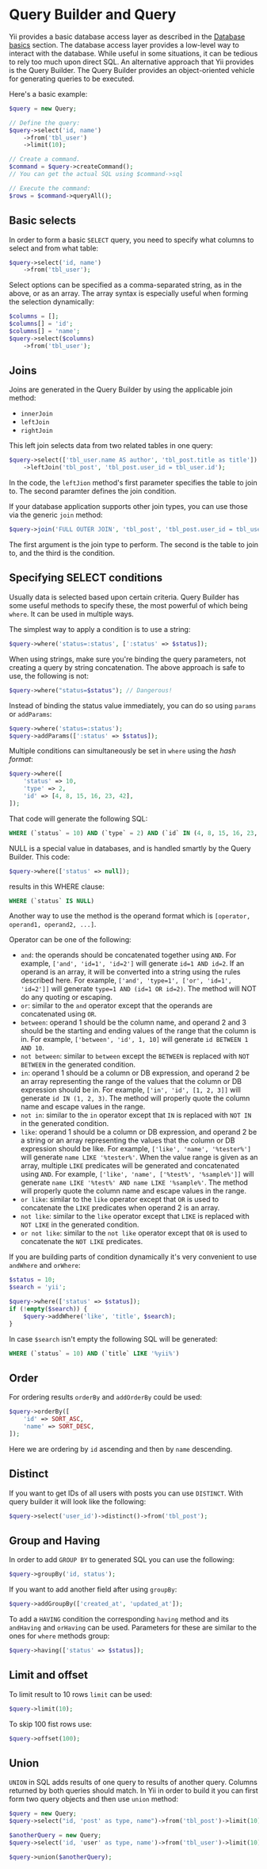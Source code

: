 Query Builder and Query
=======================

Yii provides a basic database access layer as described in the [Database basics](database-basics.md) section. The database access layer provides a low-level way to interact with the database. While useful in some situations, it can be tedious to rely too much upon direct SQL. An alternative approach that Yii provides is the Query Builder. The Query Builder provides an object-oriented vehicle for generating queries to be executed.

Here's a basic example:

```php
$query = new Query;

// Define the query:
$query->select('id, name')
	->from('tbl_user')
	->limit(10);

// Create a command. 
$command = $query->createCommand();
// You can get the actual SQL using $command->sql

// Execute the command:
$rows = $command->queryAll();
```

Basic selects
-------------

In order to form a basic `SELECT` query, you need to specify what columns to select and from what table:

```php
$query->select('id, name')
	->from('tbl_user');
```

Select options can be specified as a comma-separated string, as in the above, or as an array. The array syntax is especially useful when forming the selection dynamically:

```php
$columns = [];
$columns[] = 'id';
$columns[] = 'name';
$query->select($columns)
	->from('tbl_user');
```

Joins
-----

Joins are generated in the Query Builder by using the applicable join method:

- `innerJoin`
- `leftJoin`
- `rightJoin`

This left join selects data from two related tables in one query:

```php
$query->select(['tbl_user.name AS author', 'tbl_post.title as title'])	->from('tbl_user')
	->leftJoin('tbl_post', 'tbl_post.user_id = tbl_user.id'); 
```

In the code, the `leftJion` method's first parameter
specifies the table to join to. The second paramter defines the join condition.

If your database application supports other join types, you can use those via the  generic `join` method:

```php
$query->join('FULL OUTER JOIN', 'tbl_post', 'tbl_post.user_id = tbl_user.id');
```

The first argument is the join type to perform. The second is the table to join to, and the third is the condition.

Specifying SELECT conditions
---------------------

Usually data is selected based upon certain criteria. Query Builder has some useful methods to specify these, the most powerful of which being `where`. It can be used in multiple ways.

The simplest way to apply a condition is to use a string:

```php
$query->where('status=:status', [':status' => $status]);
```

When using strings, make sure you're binding the query parameters, not creating a query by string concatenation. The above approach is safe to use, the following is not:

```php
$query->where("status=$status"); // Dangerous!
```

Instead of binding the status value immediately, you can do so using `params` or `addParams`:

```php
$query->where('status=:status');
$query->addParams([':status' => $status]);
```

Multiple conditions can simultaneously be set in `where` using the *hash format*:

```php
$query->where([
	'status' => 10,
	'type' => 2,
	'id' => [4, 8, 15, 16, 23, 42],
]);
```

That code will generate the following SQL:

```sql
WHERE (`status` = 10) AND (`type` = 2) AND (`id` IN (4, 8, 15, 16, 23, 42))
```

NULL is a special value in databases, and is handled smartly by the Query Builder. This code:

```php
$query->where(['status' => null]);
```

results in this WHERE clause:

```sql
WHERE (`status` IS NULL)
```

Another way to use the method is the operand format which is `[operator, operand1, operand2, ...]`.

Operator can be one of the following:

- `and`: the operands should be concatenated together using `AND`. For example,
  `['and', 'id=1', 'id=2']` will generate `id=1 AND id=2`. If an operand is an array,
  it will be converted into a string using the rules described here. For example,
  `['and', 'type=1', ['or', 'id=1', 'id=2']]` will generate `type=1 AND (id=1 OR id=2)`.
  The method will NOT do any quoting or escaping.
- `or`: similar to the `and` operator except that the operands are concatenated using `OR`.
- `between`: operand 1 should be the column name, and operand 2 and 3 should be the
   starting and ending values of the range that the column is in.
   For example, `['between', 'id', 1, 10]` will generate `id BETWEEN 1 AND 10`.
- `not between`: similar to `between` except the `BETWEEN` is replaced with `NOT BETWEEN`
  in the generated condition.
- `in`: operand 1 should be a column or DB expression, and operand 2 be an array representing
  the range of the values that the column or DB expression should be in. For example,
  `['in', 'id', [1, 2, 3]]` will generate `id IN (1, 2, 3)`.
  The method will properly quote the column name and escape values in the range.
- `not in`: similar to the `in` operator except that `IN` is replaced with `NOT IN` in the generated condition.
- `like`: operand 1 should be a column or DB expression, and operand 2 be a string or an array representing
  the values that the column or DB expression should be like.
  For example, `['like', 'name', '%tester%']` will generate `name LIKE '%tester%'`.
  When the value range is given as an array, multiple `LIKE` predicates will be generated and concatenated
  using `AND`. For example, `['like', 'name', ['%test%', '%sample%']]` will generate
  `name LIKE '%test%' AND name LIKE '%sample%'`.
  The method will properly quote the column name and escape values in the range.
- `or like`: similar to the `like` operator except that `OR` is used to concatenate the `LIKE`
  predicates when operand 2 is an array.
- `not like`: similar to the `like` operator except that `LIKE` is replaced with `NOT LIKE`
  in the generated condition.
- `or not like`: similar to the `not like` operator except that `OR` is used to concatenate
  the `NOT LIKE` predicates.

If you are building parts of condition dynamically it's very convenient to use `andWhere` and `orWhere`:

```php
$status = 10;
$search = 'yii';

$query->where(['status' => $status]);
if (!empty($search)) {
	$query->addWhere('like', 'title', $search);
}
```

In case `$search` isn't empty the following SQL will be generated:

```sql
WHERE (`status` = 10) AND (`title` LIKE '%yii%')
```

Order
-----

For ordering results `orderBy` and `addOrderBy` could be used:

```php
$query->orderBy([
	'id' => SORT_ASC,
	'name' => SORT_DESC,
]);
```

Here we are ordering by `id` ascending and then by `name` descending.

Distinct
--------

If you want to get IDs of all users with posts you can use `DISTINCT`. With query builder it will look like the following:

```php
$query->select('user_id')->distinct()->from('tbl_post');
```

Group and Having
----------------

In order to add `GROUP BY` to generated SQL you can use the following:

```php
$query->groupBy('id, status');
```

If you want to add another field after using `groupBy`:

```php
$query->addGroupBy(['created_at', 'updated_at']);
```

To add a `HAVING` condition the corresponding `having` method and its `andHaving` and `orHaving` can be used. Parameters
for these are similar to the ones for `where` methods group:

```php
$query->having(['status' => $status]);
```

Limit and offset
----------------

To limit result to 10 rows `limit` can be used:

```php
$query->limit(10);
```

To skip 100 fist rows use:

```php
$query->offset(100);
```

Union
-----

`UNION` in SQL adds results of one query to results of another query. Columns returned by both queries should match.
In Yii in order to build it you can first form two query objects and then use `union` method:

```php
$query = new Query;
$query->select("id, 'post' as type, name")->from('tbl_post')->limit(10);

$anotherQuery = new Query;
$query->select('id, 'user' as type, name')->from('tbl_user')->limit(10);

$query->union($anotherQuery);
```

